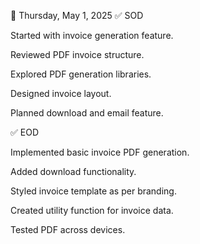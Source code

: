 📅 Thursday, May 1, 2025
✅ SOD

Started with invoice generation feature.

Reviewed PDF invoice structure.

Explored PDF generation libraries.

Designed invoice layout.

Planned download and email feature.

✅ EOD

Implemented basic invoice PDF generation.

Added download functionality.

Styled invoice template as per branding.

Created utility function for invoice data.

Tested PDF across devices.
